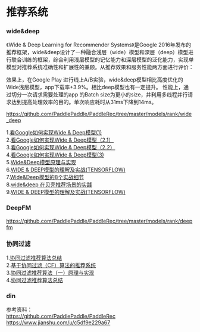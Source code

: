 # 推荐系统  


### wide&deep
《Wide & Deep Learning for Recommender Systems》是Google 2016年发布的推荐框架，wide&deep设计了一种融合浅层（wide）模型和深层（deep）模型进行联合训练的框架，综合利用浅层模型的记忆能力和深层模型的泛化能力，实现单模型对推荐系统准确性和扩展性的兼顾。从推荐效果和服务性能两方面进行评价：

效果上，在Google Play 进行线上A/B实验，wide&deep模型相比高度优化的Wide浅层模型，app下载率+3.9%。相比deep模型也有一定提升。
性能上，通过切分一次请求需要处理的app 的Batch size为更小的size，并利用多线程并行请求达到提高处理效率的目的。单次响应耗时从31ms下降到14ms。

https://github.com/PaddlePaddle/PaddleRec/tree/master/models/rank/wide_deep    

1.[看Google如何实现Wide & Deep模型(1)](https://zhuanlan.zhihu.com/p/47293765?utm_source=wechat_session)  
2.[看Google如何实现Wide & Deep模型（2.1）](https://zhuanlan.zhihu.com/p/47965313)  
3.[看Google如何实现Wide & Deep模型（2.2）](https://zhuanlan.zhihu.com/p/47970601)  
4.[看Google如何实现Wide & Deep模型(3)](https://zhuanlan.zhihu.com/p/48251812)  
5.[Wide&Deep模型原理与实现](https://zhuanlan.zhihu.com/p/132708525)  
6.[WIDE & DEEP模型的理解及实战(TENSORFLOW)](https://www.freesion.com/article/2681421296/)  
7.[Wide&Deep模型的8个实战细节](http://www.360doc.com/content/20/1125/22/7673502_947841455.shtml)  
8.[wide&deep 在贝壳推荐场景的实践](https://mp.weixin.qq.com/s?__biz=MzI2ODA3NjcwMw==&mid=2247483659&idx=1&sn=deb9c5e22eabd3c52d2418150a40c68a&chksm=eaf452fbdd83dbed0d6de5e847e8569bdc0a75ef6aa23fcaa9c5586a2572cd0e216f499a529b&scene=21#wechat_redirect)  
9.[WIDE & DEEP模型的理解及实战(TENSORFLOW)](https://www.freesion.com/article/2681421296/)  

### DeepFM


https://github.com/PaddlePaddle/PaddleRec/tree/master/models/rank/deepfm



### 协同过滤  
1.[协同过滤推荐算法总结](https://www.cnblogs.com/pinard/p/6349233.html)  
2.[基于协同过滤（CF）算法的推荐系统](https://cloud.tencent.com/developer/article/1604197)  
3.[协同过滤推荐算法（一）原理与实现](https://blog.csdn.net/likeyou1314918273/article/details/89607596)  
4.[协同过滤推荐算法总结](https://www.cnblogs.com/pinard/p/6349233.html)  

### din

   
   
   
      




参考资料：  
https://github.com/PaddlePaddle/PaddleRec  
https://www.jianshu.com/u/c5df9e229a67
